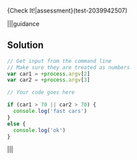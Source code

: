 {Check It!|assessment}(test-2039942507)

|||guidance
## Solution
```javascript
// Get input from the command line
// Make sure they are treated as numbers
var car1 = +process.argv[2]
var car2 = +process.argv[3]

// Your code goes here

if (car1 > 70 || car2 > 70) {
  console.log('fast cars')
}
else {
  console.log('ok')
}
```
|||